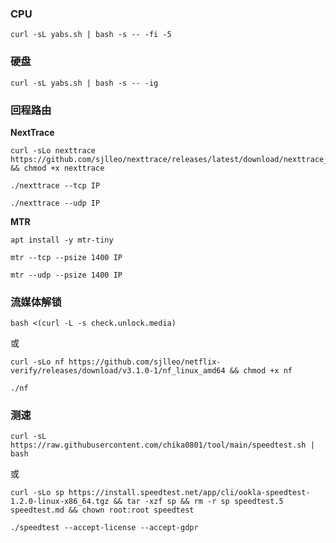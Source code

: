 ### CPU

```
curl -sL yabs.sh | bash -s -- -fi -5
```

### 硬盘

```
curl -sL yabs.sh | bash -s -- -ig
```

### 回程路由

**NextTrace**

```
curl -sLo nexttrace https://github.com/sjlleo/nexttrace/releases/latest/download/nexttrace_linux_amd64 && chmod +x nexttrace
```

```
./nexttrace --tcp IP
```

```
./nexttrace --udp IP
```

**MTR**

```
apt install -y mtr-tiny
```

```
mtr --tcp --psize 1400 IP
```

```
mtr --udp --psize 1400 IP
```

### 流媒体解锁

```
bash <(curl -L -s check.unlock.media)
```

或

```
curl -sLo nf https://github.com/sjlleo/netflix-verify/releases/download/v3.1.0-1/nf_linux_amd64 && chmod +x nf
```

```
./nf
```

### 测速

```
curl -sL https://raw.githubusercontent.com/chika0801/tool/main/speedtest.sh | bash
```

或

```
curl -sLo sp https://install.speedtest.net/app/cli/ookla-speedtest-1.2.0-linux-x86_64.tgz && tar -xzf sp && rm -r sp speedtest.5 speedtest.md && chown root:root speedtest
```

```
./speedtest --accept-license --accept-gdpr
```
